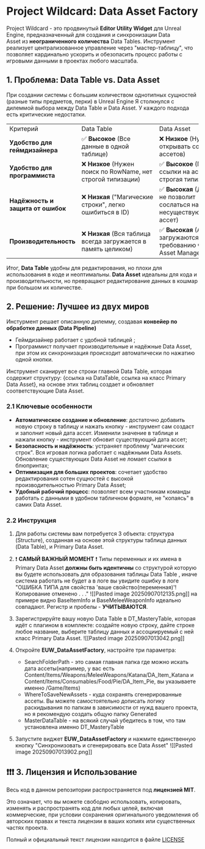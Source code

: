 # Project Wildcard: Data Asset Factory

Project Wildcard - это продвинутый **Editor Utility Widget** для Unreal Engine, предназначенный для создания и синхронизации Data Asset из **неограниченного количества** Data Tables. Инструмент реализует централизованное управление через "мастер-таблицу", что позволяет кардинально ускорить и обезопасить процесс работы с игровыми данными в проектах любого масштаба.


## 1. Проблема: Data Table vs. Data Asset

При создании системы с большим количеством однотипных сущностей (разные типы предметов, перки) в Unreal Engine Я столкнулся с дилеммой выбора между Data Table и Data Asset. У каждого подхода есть критические недостатки.

|                                   |                                                                |                                                                      |
| --------------------------------- | -------------------------------------------------------------- | -------------------------------------------------------------------- |
| Критерий                          | Data Table                                                     | Data Asset                                                           |
| **Удобство для геймдизайнера**    | ✅ **Высокое** (Все данные в одной таблице)                     | ❌ **Низкое** (Нужно открывать сотни ассетов)                         |
| **Удобство для программиста**     | ❌ **Низкое** (Нужен поиск по RowName, нет строгой типизации)   | ✅ **Высокое** (Прямые ссылки на ассет, строгая типизация)            |
| **Надёжность и защита от ошибок** | ❌ **Низкая** ("Магические строки", легко ошибиться в ID)       | ✅ **Высокая** (Движок не позволит сослаться на несуществующий ассет) |
| **Производительность**            | ❌ **Низкая** (Вся таблица всегда загружается в память целиком) | ✅ **Высокая** (Ассеты загружаются по требованию через Asset Manager) |

Итог, **Data Table** удобны для редактирования, но плохи для использования в коде и неоптимальны. **Data Asset** идеальны для кода и производительности, но превращают редактирование данных в кошмар при большом их количестве.


## 2. Решение: Лучшее из двух миров

Инстурмент решает описанную дилемму, создавая **конвейер по обработке данных (Data Pipeline)** 

* Геймдизайнер работает с удобной таблицей ; 
* Программист получает производительные и надёжные Data Asset, при этом их синхронизация происходит автоматически по нажатию одной кнопки.

Инструмент сканирует все строки главной Data Table, которая содержит структуру:  {ссылка на DataTable, ссылка на класс Primary Data Asset},  на основе этих таблиц создает и обновляет соответствующие Data Asset.

### 2.1 Ключевые особенности

- **Автоматическое создание и обновление**: достаточно добавить новую строку в таблицу и нажать кнопку - инструмент сам создаст и заполнит новый дата ассет. Изменили значение в таблице и нажали кнопку - инструмент обновит существующий дата ассет;
- **Безопасность и надёжность**: устраняет проблему "магических строк". Вся игровая логика работает с надёжными Data Assets. Обновление существующих Data Asset не ломает ссылки в блюпринтах;
- **Оптимизация для больших проектов**: сочетает удобство редактирования сотен сущностей с высокой производительностью Primary Data Asset;
- **Удобный рабочий процесс**: позволяет всем участникам команды работать с данными в удобном табличном формате, не "копаясь" в самих Data Asset.

### 2.2 Инструкция

1. Для работы системы вам потребуется 3 объекта: структура (Structure), созданная на основе этой структуры таблица данных (Data Table), и Primary Data Asset.
   
2.  ❗ **САМЫЙ ВАЖНЫЙ МОМЕНТ** ❗ Типы переменных и их имена в Primary Data Asset **должны быть идентичны** со структурой которую вы будете использовать для образования таблицы Data Table , иначе система работать не будет а в логе вы увидите ошибку в логе "ОШИБКА ТИПА для свойства 'ваше свойство(переменная)'! Копирование отменено . . ." 
	![[Pasted image 20250907012135.png]]
	 на примере видно BaseItemInfo и BaseMeleeWeaponInfo идеально совпадают. Регистр и пробелы - **УЧИТЫВАЮТСЯ**. 

3. Зарегистрируйте вашу новую Data Table в DT_MasteryTable, которая идёт с плагином в комплекте: создайте новую строку, дайте строке любое название, выберите таблицу данных и ассоциируемый с ней класс Primary Data Asset.
	   ![[Pasted image 20250907013042.png]]

4. Откройте **EUW_DataAssetFactory**, настройте три параметра:
	* SearchFolderPath - это самая главная папка где можно искать дата ассеты(например, у вас есть Content/Items/Weapons/MeleeWeapons/Katana/DA_Item_Katana и Content/Items/Consumables/Food/Pie/DA_Item_Pie, вы указываете именно /Game/Items)
	* WhereToSaveNewAssets - куда сохранять сгенерированные ассеты. Вы можете самостоятельно дописать логику раскидывания по папкам в зависимости от нужд вашего проекта, но я рекомендую создать общую папку Generated
	* MasterDataTable - на всякий случай убедитесь в том, что там установлена именно DT_MasteryTable
  
5. Запустите виджет **EUW_DataAssetFactory** и нажмите единственную кнопку "Синхронизовать и сгенерировать все Data Asset"
	![[Pasted image 20250907013902.png]]


## ❗❗❗ 3. Лицензия и Использование

Весь код в данном репозитории распространяется под **лицензией MIT**.

Это означает, что вы можете свободно использовать, копировать, изменять и распространять код для любых целей, включая коммерческие, при условии сохранения оригинального уведомления об авторских правах и текста лицензии в ваших копиях или существенных частях проекта.

Полный и официальный текст лицензии находится в файле [LICENSE](https://github.com/Erdeni23/Project-Wildcard-UE-5.6-Tool/blob/main/LICENSE)
